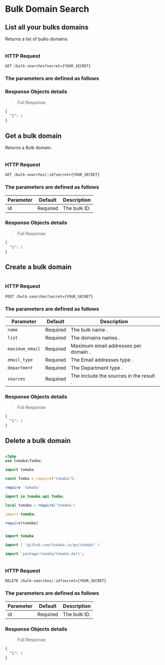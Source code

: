 # Bulk Domain Search

## List all your bulks domains

Returns a list of bulks domains.

```shell

```

### HTTP Request

`GET /bulk-searches?secret={YOUR_SECRET}`

### The parameters are defined as follows

### Response Objects details

> Full Response

```json
{
  "1": 1
}
```

## Get a bulk domain

Returns a Bulk domain.

```shell

```

### HTTP Request

`GET /bulk-searches/:id?secret={YOUR_SECRET}`

### The parameters are defined as follows

| Parameter | Default  | Description  |
| --------- | -------- | ------------ |
| id        | Required | The bulk ID. |

### Response Objects details

> Full Response

```json
{
  "1": 1
}
```

## Create a bulk domain

```shell

```

### HTTP Request

`POST /bulk-searches?secret={YOUR_SECRET}`

### The parameters are defined as follows

| Parameter       | Default  | Description                               |
| --------------- | -------- | ----------------------------------------- |
| `name`          | Required | The bulk name .                           |
| `list`          | Required | The domains names .                       |
| `maximum_email` | Required | Maximum email addresses per domain .      |
| `email_type`    | Required | The Email addresses type .                |
| `department`    | Required | The Department type .                     |
| `sources`       | Required | The Include the sources in the result   . |

### Response Objects details

> Full Response

```json
{
  "1": 1
}
```


## Delete a bulk domain

```shell

```

```php
<?php
use tomaba\Tomba;

```

```python
import tomaba

```

```javascript
const Tomba = require("tomaba");

```

```ruby
require 'tomaba'

```

```java
import io.tomaba.api.Tomba;

```

```lua
local tomaba = require('tomaba')

```

```d
import tomaba;

```

```r
require(tomaba)

```

```elixir

```

```swift
import tomaba

```

```go
import ( "github.com/tomaba-io/go/tomaba" )

```

```dart
import 'package:tomaba/tomaba.dart';

```

```powershell

```

### HTTP Request

`DELETE /bulk-searches/:id?secret={YOUR_SECRET}`

### The parameters are defined as follows

| Parameter | Default  | Description  |
| --------- | -------- | ------------ |
| id        | Required | The bulk ID. |

### Response Objects details

> Full Response

```json
{
  "1": 1
}
```
